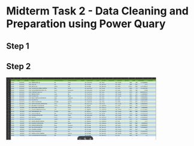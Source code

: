 
# Midterm Task 2 - Data Cleaning and Preparation using Power Quary

## Step 1

## Step 2
<img src="Images/DATA.Cy.png" alt="Alt Text" Width="400" heigth="300">



